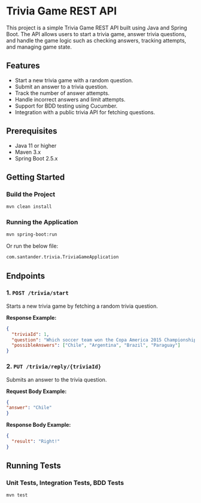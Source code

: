 # Trivia Game REST API

This project is a simple Trivia Game REST API built using Java and Spring Boot. The API allows users to start a trivia game, answer trivia questions, and handle the game logic such as checking answers, tracking attempts, and managing game state.

## Features

- Start a new trivia game with a random question.
- Submit an answer to a trivia question.
- Track the number of answer attempts.
- Handle incorrect answers and limit attempts.
- Support for BDD testing using Cucumber.
- Integration with a public trivia API for fetching questions.

## Prerequisites

- Java 11 or higher
- Maven 3.x
- Spring Boot 2.5.x

## Getting Started

### Build the Project

```bash
mvn clean install
```

### Running the Application

```bash
mvn spring-boot:run
```
Or run the below file:

```bash
com.santander.trivia.TriviaGameApplication
```

## Endpoints

### 1. `POST /trivia/start`

Starts a new trivia game by fetching a random trivia question.

**Response Example:**

```json
{
  "triviaId": 1,
  "question": "Which soccer team won the Copa America 2015 Championship?",
  "possibleAnswers": ["Chile", "Argentina", "Brazil", "Paraguay"]
}
```

### 2. `PUT /trivia/reply/{triviaId}`

Submits an answer to the trivia question.

**Request Body Example:**
```json
{
"answer": "Chile"
}
```
**Response Body Example:**
```json
{
  "result": "Right!"
}
```


## Running Tests

### Unit Tests, Integration Tests, BDD Tests
```bash
mvn test
```
